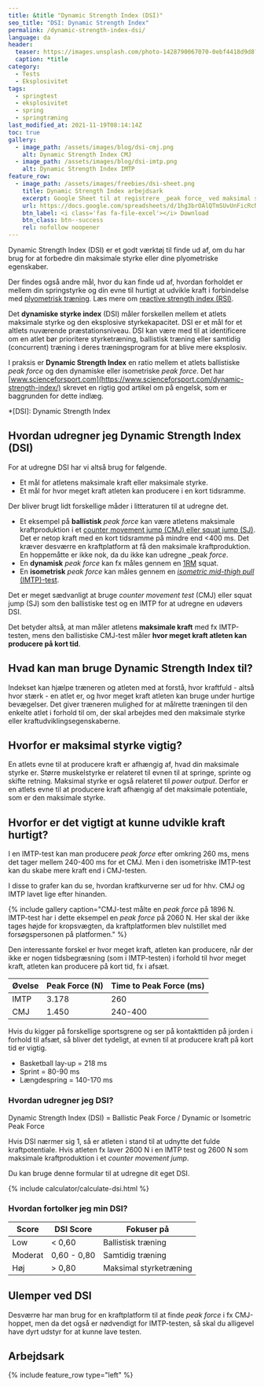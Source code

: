 ```yaml
---
title: &title "Dynamic Strength Index (DSI)"
seo_title: "DSI: Dynamic Strength Index"
permalink: /dynamic-strength-index-dsi/
language: da
header:
  teaser: https://images.unsplash.com/photo-1428790067070-0ebf4418d9d8?ixid=MnwxMjA3fDB8MHxwaG90by1wYWdlfHx8fGVufDB8fHx8&ixlib=rb-1.2.1&auto=format&fit=crop&h=300&w=400&q=10
  caption: *title
category:
  - Tests
  - Eksplosivitet
tags:
  - springtest
  - eksplosivitet
  - spring
  - springtræning
last_modified_at: 2021-11-19T08:14:14Z
toc: true
gallery:
  - image_path: /assets/images/blog/dsi-cmj.png
    alt: Dynamic Strength Index CMJ
  - image_path: /assets/images/blog/dsi-imtp.png
    alt: Dynamic Strength Index IMTP
feature_row:
  - image_path: /assets/images/freebies/dsi-sheet.png
    title: Dynamic Strength Index arbejdsark
    excerpt: Google Sheet til at registrere _peak force_ ved maksimal styrke (fx IMTP) og ballistisk styrke (fx CMJ).
    url: https://docs.google.com/spreadsheets/d/1hg3brOAlQTmSUvUnFicRcN8zqs9Tsf3rSBV1QdDitfY/copy?usp=sharing
    btn_label: <i class='fas fa-file-excel'></i> Download
    btn_class: btn--success
    rel: nofollow noopener
---
```


Dynamic Strength Index (DSI) er et godt værktøj til finde ud af, om du har brug for at forbedre din maksimale styrke eller dine plyometriske egenskaber.

Der findes også andre mål, hvor du kan finde ud af, hvordan forholdet er mellem din springstyrke og din evne til hurtigt at udvikle kraft i forbindelse med [plyometrisk træning](/plyometrisk-traening/). Læs mere om [reactive strength index (RSI)](/reactive-strength-index-rsi/).

Det **dynamiske styrke index** (DSI) måler forskellen mellem et atlets maksimale styrke og den eksplosive styrkekapacitet. DSI er et mål for et altlets nuværende præstationsniveau. DSI kan være med til at identificere om en atlet bør prioritere styrketræning, ballistisk træning eller samtidig (concurrent) træning i deres træningsprogram for at blive mere eksplosiv.

I praksis er **Dynamic Strength Index** en ratio mellem et atlets ballistiske _peak force_ og den dynamiske eller isometriske _peak force_. Det har [www.scienceforsport.com](https://www.scienceforsport.com/dynamic-strength-index/) skrevet en rigtig god artikel om på engelsk, som er baggrunden for dette indlæg.

*[DSI]: Dynamic Strength Index

## Hvordan udregner jeg Dynamic Strength Index (DSI)

For at udregne DSI har vi altså brug for følgende.

- Et mål for atletens maksimale kraft eller maksimale styrke.
- Et mål for hvor meget kraft atleten kan producere i en kort tidsramme.

Der bliver brugt lidt forskellige måder i litteraturen til at udregne det.

- Et eksempel på **ballistisk** _peak force_ kan være atletens maksimale kraftproduktion i et [counter movement jump (CMJ) eller squat jump (SJ)](/countermovement-jump-cmj-squat-jump-sj/). Det er netop kraft med en kort tidsramme på mindre end <400 ms. Det kræver desværre en kraftplatform at få den maksimale kraftproduktion. En hoppemåtte er ikke nok, da du ikke kan udregne _peak _force_.
- En **dynamisk** _peak force_ kan fx måles gennem en [1RM](/rm-beregner/) squat.
- En **isometrisk** _peak force_ kan måles gennem en [_isometric mid-thigh pull_ (IMTP)-test](/imtp-test/).

Det er meget sædvanligt at bruge _counter movement test_ (CMJ) eller squat jump (SJ) som den ballistiske test og en IMTP for at udregne en udøvers DSI.

Det betyder altså, at man måler atletens **maksimale kraft** med fx IMTP-testen, mens den ballistiske CMJ-test måler **hvor meget kraft atleten kan producere på kort tid**.

## Hvad kan man bruge Dynamic Strength Index til?

Indekset kan hjælpe træneren og atleten med at forstå, hvor kraftfuld - altså hvor stærk - en atlet er, og hvor meget kraft atleten kan bruge under hurtige bevægelser. Det giver træneren mulighed for at målrette træningen til den enkelte atlet i forhold til om, der skal arbejdes med den maksimale styrke eller kraftudviklingsegenskaberne.

## Hvorfor er maksimal styrke vigtig?

En atlets evne til at producere kraft er afhængig af, hvad din maksimale styrke er. Større muskelstyrke er relateret til evnen til at springe, sprinte og skifte retning. Maksimal styrke er også relateret til _power output_. Derfor er en atlets evne til at producere kraft afhængig af det maksimale potentiale, som er den maksimale styrke.

## Hvorfor er det vigtigt at kunne udvikle kraft hurtigt?

I en IMTP-test kan man producere _peak force_ efter omkring 260 ms, mens det tager mellem 240-400 ms for et CMJ. Men i den isometriske IMTP-test kan du skabe mere kraft end i CMJ-testen.

I disse to grafer kan du se, hvordan kraftkurverne ser ud for hhv. CMJ og IMTP lavet lige efter hinanden.

{% include gallery caption="CMJ-test målte en _peak force_ på 1896 N. IMTP-test har i dette eksempel en _peak force_ på 2060 N. Her skal der ikke tages højde for kropsvægten, da kraftplatformen blev nulstillet med forsøgspersonen på platformen." %}

Den interessante forskel er hvor meget kraft, atleten kan producere, når der ikke er nogen tidsbegræsning (som i IMTP-testen) i forhold til hvor meget kraft, atleten kan producere på kort tid, fx i afsæt.

| Øvelse | Peak Force (N) | Time to Peak Force (ms) |
| -|-|-|
| IMTP | 3.178 | 260 |
| CMJ | 1.450 | 240-400 |

Hvis du kigger på forskellige sportsgrene og ser på kontakttiden på jorden i forhold til afsæt, så bliver det tydeligt, at evnen til at producere kraft på kort tid er vigtig.

- Basketball lay-up = 218 ms
- Sprint = 80-90 ms
- Længdespring = 140-170 ms

### Hvordan udregner jeg DSI?

Dynamic Strength Index (DSI) = Ballistic Peak Force / Dynamic or Isometric Peak Force

Hvis DSI nærmer sig 1, så er atleten i stand til at udnytte det fulde kraftpotentiale. Hvis atleten fx laver 2600 N i en IMTP test og 2600 N som maksimale kraftproduktion i et _counter movement jump_.

Du kan bruge denne formular til at udregne dit eget DSI.

{% include calculator/calculate-dsi.html %}

### Hvordan fortolker jeg min DSI?

| Score   | DSI Score     | Fokuser på             |
|---------|---------------|------------------------|
| Low     | < 0,60        | Ballistisk træning     |
| Moderat | 0,60 - 0,80   | Samtidig træning       |
| Høj     | > 0,80        | Maksimal styrketræning |

## Ulemper ved DSI

Desværre har man brug for en kraftplatform til at finde _peak force_ i fx CMJ-hoppet, men da det også er nødvendigt for IMTP-testen, så skal du alligevel have dyrt udstyr for at kunne lave testen.

## Arbejdsark

{% include feature_row type="left" %}
